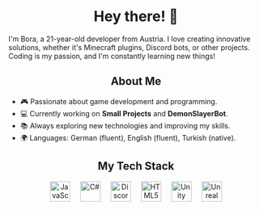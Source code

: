 <h1 align="center">Hey there! 👋</h1>

I'm Bora, a 21-year-old developer from Austria. I love creating innovative solutions, whether it's Minecraft plugins, Discord bots, or other projects. Coding is my passion, and I'm constantly learning new things!

<h2 align="center">About Me</h2>

- 🎮 Passionate about game development and programming.  
- 💻 Currently working on **Small Projects** and **DemonSlayerBot**.  
- 📚 Always exploring new technologies and improving my skills.  
- 🌍 Languages: German (fluent), English (fluent), Turkish (native).

<h2 align="center">My Tech Stack</h2>
<div align="center">
  <img src="https://cdn.jsdelivr.net/gh/devicons/devicon/icons/javascript/javascript-original.svg" height="40" alt="JavaScript" />
  <img width="12" />
  <img src="https://cdn.jsdelivr.net/gh/devicons/devicon/icons/csharp/csharp-original.svg" height="40" alt="C#" />
  <img width="12" />
  <img src="https://cdn.jsdelivr.net/gh/devicons/devicon/icons/discordjs/discordjs-original.svg" height="40" alt="Discord.js" />
  <img width="12" />
  <img src="https://cdn.jsdelivr.net/gh/devicons/devicon/icons/html5/html5-original.svg" height="40" alt="HTML5" />
  <img width="12" />
  <img src="https://cdn.jsdelivr.net/gh/devicons/devicon/icons/unity/unity-original.svg" height="40" alt="Unity" />
  <img width="12" />
  <img src="https://cdn.jsdelivr.net/gh/devicons/devicon/icons/unrealengine/unrealengine-original.svg" height="40" alt="Unreal Engine" />
</div>
